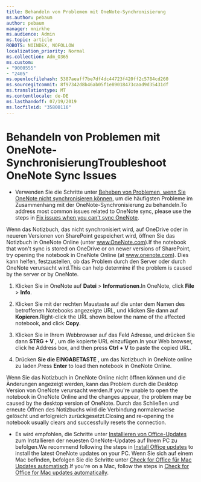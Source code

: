 ```yaml
---
title: Behandeln von Problemen mit OneNote-Synchronisierung
ms.author: pebaum
author: pebaum
manager: mnirkhe
ms.audience: Admin
ms.topic: article
ROBOTS: NOINDEX, NOFOLLOW
localization_priority: Normal
ms.collection: Adm_O365
ms.custom:
- "9000555"
- "2405"
ms.openlocfilehash: 5387aeaff7be7df4dc44723f420ff2c5784cd260
ms.sourcegitcommit: 8f97342d8b46ab05f1e89018473caad9d35431df
ms.translationtype: MT
ms.contentlocale: de-DE
ms.lasthandoff: 07/19/2019
ms.locfileid: "35800116"
---
```

# <a name="troubleshoot-onenote-sync-issues"></a><span data-ttu-id="8f6ac-102">Behandeln von Problemen mit OneNote-Synchronisierung</span><span class="sxs-lookup"><span data-stu-id="8f6ac-102">Troubleshoot OneNote Sync Issues</span></span>

* <span data-ttu-id="8f6ac-103">Verwenden Sie die Schritte unter [Beheben von Problemen, wenn Sie OneNote nicht synchronisieren können](https://support.office.com/article/Fix-issues-when-you-can-t-sync-OneNote-299495ef-66d1-448f-90c1-b785a6968d45), um die häufigsten Probleme im Zusammenhang mit der OneNote-Synchronisierung zu behandeln.</span><span class="sxs-lookup"><span data-stu-id="8f6ac-103">To address most common issues related to OneNote sync, please use the steps in [Fix issues when you can't sync OneNote](https://support.office.com/article/Fix-issues-when-you-can-t-sync-OneNote-299495ef-66d1-448f-90c1-b785a6968d45).</span></span>

<span data-ttu-id="8f6ac-104">Wenn das Notizbuch, das nicht synchronisiert wird, auf OneDrive oder in neueren Versionen von SharePoint gespeichert wird, öffnen Sie das Notizbuch in OneNote Online (unter www.OneNote.com).</span><span class="sxs-lookup"><span data-stu-id="8f6ac-104">If the notebook that won't sync is stored on OneDrive or on newer versions of SharePoint, try opening the notebook in OneNote Online (at www.onenote.com).</span></span> <span data-ttu-id="8f6ac-105">Dies kann helfen, festzustellen, ob das Problem durch den Server oder durch OneNote verursacht wird.</span><span class="sxs-lookup"><span data-stu-id="8f6ac-105">This can help determine if the problem is caused by the server or by OneNote.</span></span>

1. <span data-ttu-id="8f6ac-106">Klicken Sie in OneNote auf **Datei** > **Informationen**.</span><span class="sxs-lookup"><span data-stu-id="8f6ac-106">In OneNote, click **File** > **Info**.</span></span>

2. <span data-ttu-id="8f6ac-107">Klicken Sie mit der rechten Maustaste auf die unter dem Namen des betroffenen Notebooks angezeigte URL, und klicken Sie dann auf **Kopieren**.</span><span class="sxs-lookup"><span data-stu-id="8f6ac-107">Right-click the URL shown below the name of the affected notebook, and click **Copy**.</span></span>

3. <span data-ttu-id="8f6ac-108">Klicken Sie in Ihrem Webbrowser auf das Feld Adresse, und drücken Sie dann **STRG + V** , um die kopierte URL einzufügen.</span><span class="sxs-lookup"><span data-stu-id="8f6ac-108">In your Web browser, click he Address box, and then press **Ctrl + V** to paste the copied URL.</span></span>

4. <span data-ttu-id="8f6ac-109">Drücken **Sie die EINGABETASTE** , um das Notizbuch in OneNote online zu laden.</span><span class="sxs-lookup"><span data-stu-id="8f6ac-109">Press **Enter** to load then notebook in OneNote Online.</span></span>

<span data-ttu-id="8f6ac-110">Wenn Sie das Notizbuch in OneNote Online nicht öffnen können und die Änderungen angezeigt werden, kann das Problem durch die Desktop Version von OneNote verursacht werden.</span><span class="sxs-lookup"><span data-stu-id="8f6ac-110">If you're unable to open the notebook in OneNote Online and the changes appear, the problem may be caused by the desktop version of OneNote.</span></span> <span data-ttu-id="8f6ac-111">Durch das Schließen und erneute Öffnen des Notizbuchs wird die Verbindung normalerweise gelöscht und erfolgreich zurückgesetzt.</span><span class="sxs-lookup"><span data-stu-id="8f6ac-111">Closing and re-opening the notebook usually clears and successfully resets the connection.</span></span>

* <span data-ttu-id="8f6ac-112">Es wird empfohlen, die Schritte unter [Installieren von Office-Updates](https://support.office.com/article/Install-Office-updates-2ab296f3-7f03-43a2-8e50-46de917611c5) zum Installieren der neuesten OneNote-Updates auf Ihrem PC zu befolgen.</span><span class="sxs-lookup"><span data-stu-id="8f6ac-112">We recommend following the steps in [Install Office updates](https://support.office.com/article/Install-Office-updates-2ab296f3-7f03-43a2-8e50-46de917611c5) to install the latest OneNote updates on your PC.</span></span> <span data-ttu-id="8f6ac-113">Wenn Sie sich auf einem Mac befinden, befolgen Sie die Schritte unter [Check for Office für Mac Updates automatisch](https://support.office.com/article/update-office-for-mac-automatically-bfd1e497-c24d-4754-92ab-910a4074d7c1).</span><span class="sxs-lookup"><span data-stu-id="8f6ac-113">If you're on a Mac, follow the steps in [Check for Office for Mac updates automatically](https://support.office.com/article/update-office-for-mac-automatically-bfd1e497-c24d-4754-92ab-910a4074d7c1).</span></span>